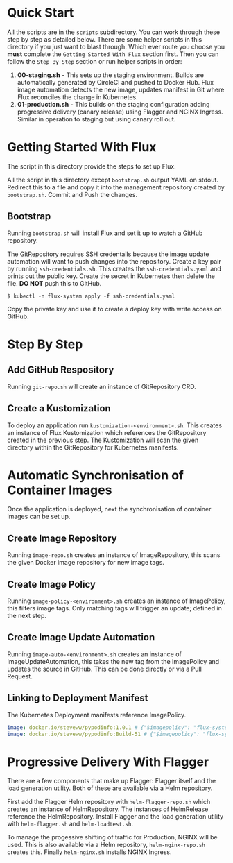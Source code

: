 # Quick Start

All the scripts are in the `scripts` subdirectory. You can work through these step by step as detailed
below. There are some helper scripts in this directory if you just want to blast through. Which ever
route you choose you **must** complete the `Getting Started With Flux` section first. Then you can follow
the `Step By Step` section or run helper scripts in order:

1. **00-staging.sh** - This sets up the staging environment. Builds are automatically generated by CircleCI and pushed to Docker Hub. Flux image automation detects the new image, updates manifest in Git where Flux reconciles the change in Kubernetes.
2. **01-production.sh** - This builds on the staging configuration adding progressive delivery (canary release) using Flagger and NGINX Ingress. Similar in operation to staging but using canary roll out.

# Getting Started With Flux

The script in this directory provide the steps to set up Flux.

All the script in this directory except `bootstrap.sh` output YAML on stdout. Redirect this to a file
and copy it into the management repository created by `bootstrap.sh`. Commit and Push the changes.

## Bootstrap

Running `bootstrap.sh` will install Flux and set it up to watch a GitHub repository.

The GitRepository requires SSH credentails because the image update automation will want to
push changes into the repository. Create a key pair by running `ssh-credentials.sh`. This
creates the `ssh-credentials.yaml` and prints out the public key. Create the secret in
Kubernetes then delete the file. **DO NOT** push this to GitHub.

```shell
$ kubectl -n flux-system apply -f ssh-credentials.yaml
```

Copy the private key and use it to create a deploy key with write access on GitHub.

# Step By Step

## Add GitHub Respository

Running `git-repo.sh` will create an instance of GitRepository CRD.

## Create a Kustomization

To deploy an application run `kustomization-<environment>.sh`. This creates an instance of Flux Kustomization which
references the GitRepository created in the previous step. The Kustomization will scan the given
directory within the GitRepository for Kubernetes manifests.

# Automatic Synchronisation of Container Images

Once the application is deployed, next the synchronisation of container images can be set up.

## Create Image Repository

Running `image-repo.sh` creates an instance of ImageRepository, this scans the given Docker image
repository for new image tags.

## Create Image Policy

Running `image-policy-<environment>.sh` creates an instance of ImagePolicy, this filters image tags. Only matching tags
will trigger an update; defined in the next step.

## Create Image Update Automation

Running `image-auto-<environment>.sh` creates an instance of ImageUpdateAutomation, this takes the new tag
from the ImagePolicy and updates the source in GitHub. This can be done directly or via a Pull Request.

## Linking to Deployment Manifest

The Kubernetes Deployment manifests reference ImagePolicy.

```yaml
image: docker.io/steveww/pypodinfo:1.0.1 # {"$imagepolicy": "flux-system:pypodinfo-prod"}
image: docker.io/steveww/pypodinfo:Build-51 # {"$imagepolicy": "flux-system:pypodinfo-staging"}
```

# Progressive Delivery With Flagger

There are a few components that make up Flagger: Flagger itself and the load generation utility.
Both of these are available via a Helm repository.

First add the Flagger Helm repository with `helm-flagger-repo.sh` which creates an instance of
HelmRepository. The instances of HelmRelease reference the HelmRepository. Install Flagger and the
load generation utility with `helm-flagger.sh` and `helm-loadtest.sh`.

To manage the progessive shifting of traffic for Production, NGINX will be used. This is also available
via a Helm repository, `helm-nginx-repo.sh` creates this. Finally `helm-nginx.sh` installs NGINX Ingress.

